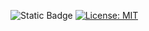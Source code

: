 ![Static Badge](https://img.shields.io/badge/For_Unity-5300EB?style=for-the-badge&logo=Unity)
[![License: MIT](https://img.shields.io/badge/License-MIT-yellow.svg?style=for-the-badge)](https://opensource.org/licenses/MIT)

